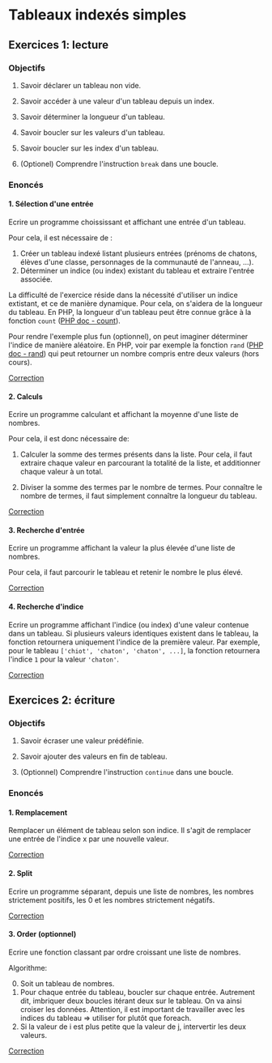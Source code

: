 # Tableaux indexés simples

## Exercices 1: lecture

### Objectifs

 1. Savoir déclarer un tableau non vide.

 2. Savoir accéder à une valeur d'un tableau depuis un index.

 3. Savoir déterminer la longueur d'un tableau.

 4. Savoir boucler sur les valeurs d'un tableau.

 5. Savoir boucler sur les index d'un tableau.

 6. (Optionel) Comprendre l'instruction `break` dans une boucle. 

### Enoncés

#### 1. Sélection d'une entrée

Ecrire un programme choississant et affichant une entrée d'un tableau.

Pour cela, il est nécessaire de :
   1. Créer un tableau indexé listant plusieurs entrées (prénoms de chatons, élèves d'une classe, personnages de la communauté de l'anneau, ...).
   2. Déterminer un indice (ou index) existant du tableau et extraire l'entrée associée.

La difficulté de l'exercice réside dans la nécessité d'utiliser un indice extistant, et ce de manière dynamique. Pour cela, on s'aidera de la longueur du tableau. En PHP, la longueur d'un tableau peut être connue grâce à la fonction `count` ([PHP doc - count](https://www.php.net/manual/fr/function.count.php)).
 
Pour rendre l'exemple plus fun (optionnel), on peut imaginer déterminer l'indice de manière aléatoire. En PHP, voir par exemple la fonction `rand` ([PHP doc - rand](https://www.php.net/manual/fr/function.rand.php)) qui peut retourner un nombre compris entre deux valeurs (hors cours).

[Correction](./corrections/read/1-index/)

#### 2. Calculs

Ecrire un programme calculant et affichant la moyenne d'une liste de nombres.

Pour cela, il est donc nécessaire de:

 1. Calculer la somme des termes présents dans la liste. Pour cela, il faut extraire chaque valeur en parcourant la totalité de la liste, et additionner chaque valeur à un total.

 2. Diviser la somme des termes par le nombre de termes. Pour connaître le nombre de termes, il faut simplement connaître la longueur du tableau.

[Correction](./corrections/read/2-average/)

#### 3. Recherche d'entrée

Ecrire un programme affichant la valeur la plus élevée d'une liste de nombres.

Pour cela, il faut parcourir le tableau et retenir le nombre le plus élevé.

[Correction](./corrections/read/3-top/)

#### 4. Recherche d'indice

Ecrire un programme affichant l'indice (ou index) d'une valeur contenue dans un tableau. Si plusieurs valeurs identiques existent dans le tableau, la fonction retournera uniquement l'indice de la première valeur. Par exemple, pour le tableau `['chiot', 'chaton', 'chaton', ...]`, la fonction retournera l'indice `1` pour la valeur `'chaton'`.

[Correction](./corrections/read/4-search/)

## Exercices 2: écriture

### Objectifs

 1. Savoir écraser une valeur prédéfinie.

 2. Savoir ajouter des valeurs en fin de tableau.

 3. (Optionnel) Comprendre l'instruction `continue` dans une boucle.

### Enoncés

#### 1. Remplacement
 
Remplacer un élément de tableau selon son indice. Il s'agit de remplacer une entrée de l'indice x par une nouvelle valeur.

[Correction](./corrections/write/1-replace/)

#### 2. Split
 
Ecrire un programme séparant, depuis une liste de nombres, les nombres strictement positifs, les 0 et les nombres strictement négatifs.

[Correction](./corrections/write/2-split/)
 
#### 3. Order (optionnel)

Ecrire une fonction classant par ordre croissant une liste de nombres.

Algorithme:

0. Soit un tableau de nombres.
1. Pour chaque entrée du tableau, boucler sur chaque entrée. Autrement dit, imbriquer deux boucles itérant deux sur le tableau. On va ainsi croiser les données. Attention, il est important de travailler avec les indices du tableau => utiliser for plutôt que foreach.
2. Si la valeur de i est plus petite que la valeur de j, intervertir les deux valeurs.

[Correction](./corrections/write/3-order/)
